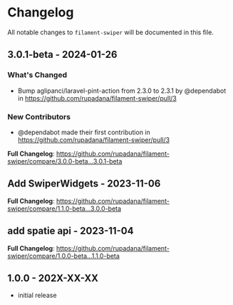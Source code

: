# Changelog

All notable changes to `filament-swiper` will be documented in this file.

## 3.0.1-beta - 2024-01-26

### What's Changed

* Bump aglipanci/laravel-pint-action from 2.3.0 to 2.3.1 by @dependabot in https://github.com/rupadana/filament-swiper/pull/3

### New Contributors

* @dependabot made their first contribution in https://github.com/rupadana/filament-swiper/pull/3

**Full Changelog**: https://github.com/rupadana/filament-swiper/compare/3.0.0-beta...3.0.1-beta

## Add SwiperWidgets - 2023-11-06

**Full Changelog**: https://github.com/rupadana/filament-swiper/compare/1.1.0-beta...3.0.0-beta

## add spatie api - 2023-11-04

**Full Changelog**: https://github.com/rupadana/filament-swiper/compare/1.0.0-beta...1.1.0-beta

## 1.0.0 - 202X-XX-XX

- initial release
